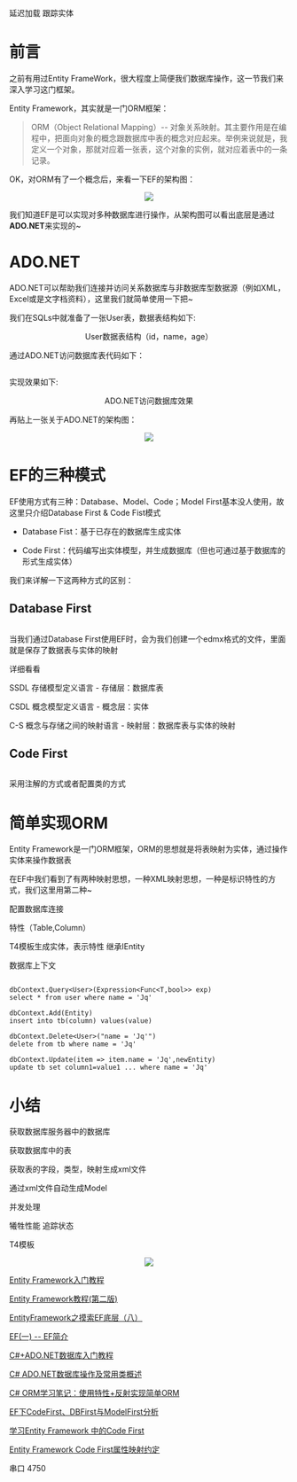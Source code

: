 延迟加载 跟踪实体 

# 前言

之前有用过Entity FrameWork，很大程度上简便我们数据库操作，这一节我们来深入学习这门框架。

Entity Framework，其实就是一门ORM框架：

> ORM（Object Relational Mapping）-- 对象关系映射。其主要作用是在编程中，把面向对象的概念跟数据库中表的概念对应起来。举例来说就是，我定义一个对象，那就对应着一张表，这个对象的实例，就对应着表中的一条记录。

OK，对ORM有了一个概念后，来看一下EF的架构图：

<div align='center'>

![](https://docs.microsoft.com/zh-tw/dotnet/framework/data/adonet/ef/media/wd-efarchdiagram.gif)
</div>

我们知道EF是可以实现对多种数据库进行操作，从架构图可以看出底层是通过**ADO.NET**来实现的~

# ADO.NET

ADO.NET可以帮助我们连接并访问关系数据库与非数据库型数据源（例如XML，Excel或是文字档资料），这里我们就简单使用一下把~

我们在SQLs中就准备了一张User表，数据表结构如下:

<div align='center'>

User数据表结构（id，name，age）
</div>

通过ADO.NET访问数据库表代码如下：
```

```

实现效果如下:
<div align='center'>

ADO.NET访问数据库效果
</div>


再贴上一张关于ADO.NET的架构图：
<div align='center'>

![](https://statics.codedefault.com/uploads/u/course/2021/09/76o0ym4o39.png)
</div>

# EF的三种模式

EF使用方式有三种：Database、Model、Code；Model First基本没人使用，故这里只介绍Database First & Code Fist模式

- Database Fist：基于已存在的数据库生成实体

- Code First：代码编写出实体模型，并生成数据库（但也可通过基于数据库的形式生成实体）

我们来详解一下这两种方式的区别：

## Database First
```

```


当我们通过Database First使用EF时，会为我们创建一个edmx格式的文件，里面就是保存了数据表与实体的映射

详细看看

SSDL 存储模型定义语言 - 存储层：数据库表

CSDL 概念模型定义语言 - 概念层：实体

C-S 概念与存储之间的映射语言 - 映射层：数据库表与实体的映射


## Code First

```

```


采用注解的方式或者配置类的方式




# 简单实现ORM

Entity Framework是一门ORM框架，ORM的思想就是将表映射为实体，通过操作实体来操作数据表

在EF中我们看到了有两种映射思想，一种XML映射思想，一种是标识特性的方式，我们这里用第二种~


配置数据库连接

特性（Table,Column）

T4模板生成实体，表示特性 继承IEntity

数据库上下文


```

dbContext.Query<User>(Expression<Func<T,bool>> exp)
select * from user where name = 'Jq'

dbContext.Add(Entity)
insert into tb(column) values(value)

dbContext.Delete<User>("name = 'Jq'")
delete from tb where name = 'Jq'

dbContext.Update(item => item.name = 'Jq',newEntity)
update tb set column1=value1 ... where name = 'Jq'
```





# 小结

获取数据库服务器中的数据库

获取数据库中的表

获取表的字段，类型，映射生成xml文件

通过xml文件自动生成Model

并发处理

犧牲性能 追踪状态

T4模板

<div align='center'>

![](https://img-blog.csdnimg.cn/2020051820273496.png?x-oss-process=image/watermark,type_ZmFuZ3poZW5naGVpdGk,shadow_10,text_aHR0cHM6Ly9ibG9nLmNzZG4ubmV0L2Nob25iaQ==,size_16,color_FFFFFF,t_70#pic_center)
</div>

[Entity Framework入门教程](https://www.cnblogs.com/wyy1234/p/9625583.html)

[Entity Framework教程(第二版)](https://www.cnblogs.com/lsxqw2004/p/4701979.html)

[EntityFramework之摸索EF底层（八）](https://www.cnblogs.com/CreateMyself/p/4783027.html)

[EF(一) -- EF简介](https://blog.csdn.net/chonbi/article/details/106200656)

[C#+ADO.NET数据库入门教程](https://codedefault.com/course/subject/csharp-adonet-mssql-server-example)

[C# ADO.NET数据库操作及常用类概述](http://c.biancheng.net/view/3004.html)

[C# ORM学习笔记：使用特性+反射实现简单ORM ](https://www.cnblogs.com/atomy/p/12764967.html)

[EF下CodeFirst、DBFirst与ModelFirst分析](https://blog.csdn.net/u010191243/article/details/44755977)

[学习Entity Framework 中的Code First](https://www.cnblogs.com/Wayou/archive/2012/09/20/EF_CodeFirst.html)

[Entity Framework Code First属性映射约定 ](https://www.cnblogs.com/libingql/p/3352058.html)

串口 4750